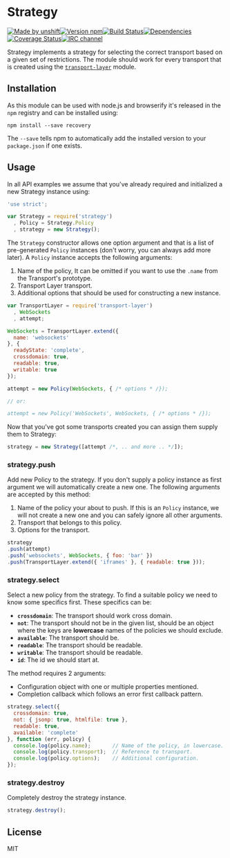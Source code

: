 # Strategy

[![Made by unshift][made-by]](http://unshift.io)[![Version npm][version]](http://browsenpm.org/package/strategy)[![Build Status][build]](https://travis-ci.org/unshiftio/strategy)[![Dependencies][david]](https://david-dm.org/unshiftio/strategy)[![Coverage Status][cover]](https://coveralls.io/r/unshiftio/strategy?branch=master)[![IRC channel][irc]](http://webchat.freenode.net/?channels=unshift)

[made-by]: https://img.shields.io/badge/made%20by-unshift-00ffcc.svg?style=flat-square
[version]: https://img.shields.io/npm/v/strategy.svg?style=flat-square
[build]: https://img.shields.io/travis/unshiftio/strategy/master.svg?style=flat-square
[david]: https://img.shields.io/david/unshiftio/strategy.svg?style=flat-square
[cover]: https://img.shields.io/coveralls/unshiftio/strategy/master.svg?style=flat-square
[irc]: https://img.shields.io/badge/IRC-irc.freenode.net%23unshift-00a8ff.svg?style=flat-square

Strategy implements a strategy for selecting the correct transport based on a
given set of restrictions. The module should work for every transport that is
created using the [`transport-layer`][TL] module.

## Installation

As this module can be used with node.js and browserify it's released in the `npm`
registry and can be installed using:

```
npm install --save recovery
```

The `--save` tells npm to automatically add the installed version to your
`package.json` if one exists.

## Usage

In all API examples we assume that you've already required and initialized a new
Strategy instance using:

```js
'use strict';

var Strategy = require('strategy')
  , Policy = Strategy.Policy
  , strategy = new Strategy();
```

The `Strategy` constructor allows one option argument and that is a list of
pre-generated `Policy` instances (don't worry, you can always add more later). A
`Policy` instance accepts the following arguments:

1. Name of the policy, It can be omitted if you want to use the `.name` from the
   Transport's prototype.
2. Transport Layer transport.
3. Additional options that should be used for constructing a new instance.

```js
var TransportLayer = require('transport-layer')
  , WebSockets
  , attempt;

WebSockets = TransportLayer.extend({
  name: 'websockets'
}, {
  readyState: 'complete',
  crossdomain: true,
  readable: true,
  writable: true
});

attempt = new Policy(WebSockets, { /* options * /});

// or:

attempt = new Policy('WebSockets', WebSockets, { /* options * /});
```

Now that you've got some transports created you can assign them supply them to
Strategy:

```js
strategy = new Strategy([attempt /*, .. and more .. */]);
```

### strategy.push

Add new Policy to the strategy. If you don't supply a policy instance as first
argument we will automatically create a new one. The following arguments are
accepted by this method:

1. Name of the policy your about to push. If this is an `Policy` instance, we
   will not create a new one and you can safely ignore all other arguments.
2. Transport that belongs to this policy.
3. Options for the transport.

```js
strategy
.push(attempt)
.push('websockets', WebSockets, { foo: 'bar' })
.push(TransportLayer.extend({ 'iframes' }, { readable: true }));
```

### strategy.select

Select a new policy from the strategy. To find a suitable policy we need to know
some specifics first. These specifics can be:

- **`crossdomain`**: The transport should work cross domain.
- **`not`**: The transport should not be in the given list, should be an object
  where the keys are **lowercase** names of the policies we should exclude.
- **`available`**: The transport should be.
- **`readable`**: The transport should be readable.
- **`writable`**: The transport should be readable.
- **`id`**: The id we should start at.

The method requires 2 arguments:

- Configuration object with one or multiple properties mentioned.
- Completion callback which follows an error first callback pattern.

```js
strategy.select({
  crossdomain: true,
  not: { jsonp: true, htmlfile: true },
  readable: true,
  available: 'complete'
}, function (err, policy) {
  console.log(policy.name);       // Name of the policy, in lowercase.
  console.log(policy.transport);  // Reference to transport.
  console.log(policy.options);    // Additional configuration.
});
```

### strategy.destroy

Completely destroy the strategy instance.

```js
strategy.destroy();
```

## License

MIT

[TL]: https://github.com/unshiftio/transport-layer
